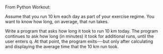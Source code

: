 From Python Workout:

Assume that you run 10 km each day as part of your exercise regime. You want to know how long, on average, that run takes.

Write a program that asks how long it took to run 10 km today. The program continues to ask how long (in minutes) it took for additional runs, 
until the user enters q. At that point, the program exits---but only after calculating and displaying the average time that the 10 km run took.
